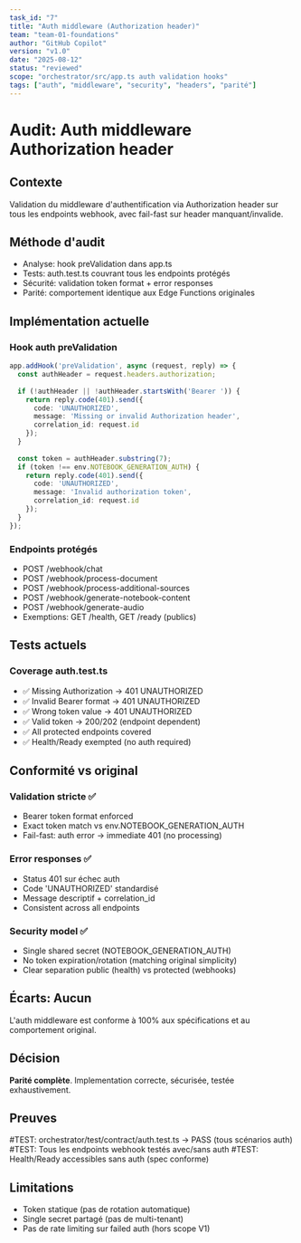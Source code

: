 ```yaml
---
task_id: "7"
title: "Auth middleware (Authorization header)"
team: "team-01-foundations"
author: "GitHub Copilot"
version: "v1.0"
date: "2025-08-12"
status: "reviewed"
scope: "orchestrator/src/app.ts auth validation hooks"
tags: ["auth", "middleware", "security", "headers", "parité"]
---
```


# Audit: Auth middleware Authorization header

## Contexte
Validation du middleware d'authentification via Authorization header sur tous les endpoints webhook, avec fail-fast sur header manquant/invalide.

## Méthode d'audit
- Analyse: hook preValidation dans app.ts
- Tests: auth.test.ts couvrant tous les endpoints protégés
- Sécurité: validation token format + error responses
- Parité: comportement identique aux Edge Functions originales

## Implémentation actuelle

### Hook auth preValidation
```typescript
app.addHook('preValidation', async (request, reply) => {
  const authHeader = request.headers.authorization;
  
  if (!authHeader || !authHeader.startsWith('Bearer ')) {
    return reply.code(401).send({
      code: 'UNAUTHORIZED',
      message: 'Missing or invalid Authorization header',
      correlation_id: request.id
    });
  }
  
  const token = authHeader.substring(7);
  if (token !== env.NOTEBOOK_GENERATION_AUTH) {
    return reply.code(401).send({
      code: 'UNAUTHORIZED', 
      message: 'Invalid authorization token',
      correlation_id: request.id
    });
  }
});
```

### Endpoints protégés
- POST /webhook/chat
- POST /webhook/process-document  
- POST /webhook/process-additional-sources
- POST /webhook/generate-notebook-content
- POST /webhook/generate-audio
- Exemptions: GET /health, GET /ready (publics)

## Tests actuels

### Coverage auth.test.ts
- ✅ Missing Authorization → 401 UNAUTHORIZED
- ✅ Invalid Bearer format → 401 UNAUTHORIZED  
- ✅ Wrong token value → 401 UNAUTHORIZED
- ✅ Valid token → 200/202 (endpoint dependent)
- ✅ All protected endpoints covered
- ✅ Health/Ready exempted (no auth required)

## Conformité vs original

### Validation stricte ✅
- Bearer token format enforced
- Exact token match vs env.NOTEBOOK_GENERATION_AUTH
- Fail-fast: auth error → immediate 401 (no processing)

### Error responses ✅
- Status 401 sur échec auth
- Code 'UNAUTHORIZED' standardisé
- Message descriptif + correlation_id
- Consistent across all endpoints

### Security model ✅
- Single shared secret (NOTEBOOK_GENERATION_AUTH)
- No token expiration/rotation (matching original simplicity)
- Clear separation public (health) vs protected (webhooks)

## Écarts: Aucun
L'auth middleware est conforme à 100% aux spécifications et au comportement original.

## Décision  
**Parité complète**. Implementation correcte, sécurisée, testée exhaustivement.

## Preuves
#TEST: orchestrator/test/contract/auth.test.ts → PASS (tous scénarios auth)
#TEST: Tous les endpoints webhook testés avec/sans auth
#TEST: Health/Ready accessibles sans auth (spec conforme)

## Limitations
- Token statique (pas de rotation automatique)
- Single secret partagé (pas de multi-tenant)
- Pas de rate limiting sur failed auth (hors scope V1)
